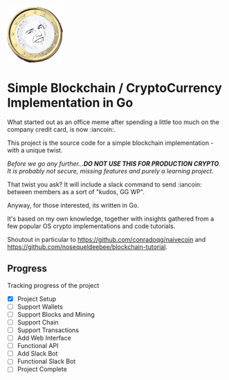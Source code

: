![:iancoin:](assets/iancoin.png) 
# Simple Blockchain / CryptoCurrency Implementation in Go

What started out as an office meme after spending a little too much on the company credit card, is now :iancoin:.

This project is the source code for a simple blockchain implementation - with a unique twist.

_Before we go any further...**DO NOT USE THIS FOR PRODUCTION CRYPTO**. It is probably not secure, missing features and purely a learning project._

That twist you ask? It will include a slack command to send :iancoin: between members as a sort of "kudos, GG WP".

Anyway, for those interested, its written in Go. 

It's based on my own knowledge, together with insights gathered from a few popular OS crypto implementations and code tutorials.

Shoutout in particular to https://github.com/conradoqg/naivecoin and https://github.com/nosequeldeebee/blockchain-tutorial.

## Progress
Tracking progress of the project

 - [x] Project Setup
 - [ ] Support Wallets
 - [ ] Support Blocks and Mining
 - [ ] Support Chain
 - [ ] Support Transactions
 - [ ] Add Web Interface
 - [ ] Functional API
 - [ ] Add Slack Bot
 - [ ] Functional Slack Bot
 - [ ] Project Complete